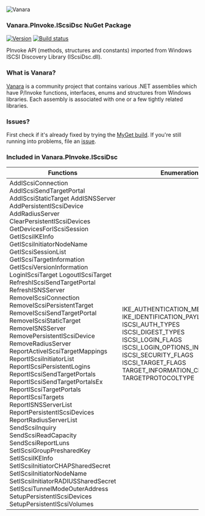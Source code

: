 ﻿![Vanara](https://raw.githubusercontent.com/dahall/Vanara/master/docs/icons/VanaraHeading.png)
### **Vanara.PInvoke.IScsiDsc NuGet Package**
[![Version](https://img.shields.io/nuget/v/Vanara.PInvoke.IScsiDsc?label=NuGet&style=flat-square)](https://github.com/dahall/Vanara/releases)
[![Build status](https://github.com/dahall/Vanara/actions/workflows/cibuild.yml/badge.svg?branch=master)](https://github.com/dahall/Vanara/actions/workflows/cibuild.yml)

PInvoke API (methods, structures and constants) imported from Windows ISCSI Discovery Library (IScsiDsc.dll).

### **What is Vanara?**

[Vanara](https://github.com/dahall/Vanara) is a community project that contains various .NET assemblies which have P/Invoke functions, interfaces, enums and structures from Windows libraries. Each assembly is associated with one or a few tightly related libraries.

### **Issues?**

First check if it's already fixed by trying the [MyGet build](https://www.myget.org/feed/Packages/vanara).
If you're still running into problems, file an [issue](https://github.com/dahall/Vanara/issues).

### **Included in Vanara.PInvoke.IScsiDsc**

Functions | Enumerations | Structures
--- | --- | ---
AddIScsiConnection AddIScsiSendTargetPortal AddIScsiStaticTarget AddISNSServer AddPersistentIScsiDevice AddRadiusServer ClearPersistentIScsiDevices GetDevicesForIScsiSession GetIScsiIKEInfo GetIScsiInitiatorNodeName GetIScsiSessionList GetIScsiTargetInformation GetIScsiVersionInformation LoginIScsiTarget LogoutIScsiTarget RefreshIScsiSendTargetPortal RefreshISNSServer RemoveIScsiConnection RemoveIScsiPersistentTarget RemoveIScsiSendTargetPortal RemoveIScsiStaticTarget RemoveISNSServer RemovePersistentIScsiDevice RemoveRadiusServer ReportActiveIScsiTargetMappings ReportIScsiInitiatorList ReportIScsiPersistentLogins ReportIScsiSendTargetPortals ReportIScsiSendTargetPortalsEx ReportIScsiTargetPortals ReportIScsiTargets ReportISNSServerList ReportPersistentIScsiDevices ReportRadiusServerList SendScsiInquiry SendScsiReadCapacity SendScsiReportLuns SetIScsiGroupPresharedKey SetIScsiIKEInfo SetIScsiInitiatorCHAPSharedSecret SetIScsiInitiatorNodeName SetIScsiInitiatorRADIUSSharedSecret SetIScsiTunnelModeOuterAddress SetupPersistentIScsiDevices SetupPersistentIScsiVolumes  | IKE_AUTHENTICATION_METHOD IKE_IDENTIFICATION_PAYLOAD_TYPE ISCSI_AUTH_TYPES ISCSI_DIGEST_TYPES ISCSI_LOGIN_FLAGS ISCSI_LOGIN_OPTIONS_INFO_SPECIFIED ISCSI_SECURITY_FLAGS ISCSI_TARGET_FLAGS TARGET_INFORMATION_CLASS TARGETPROTOCOLTYPE                                     | IKE_AUTHENTICATION_INFORMATION IKE_AUTHENTICATION_PRESHARED_KEY ISCSI_CONNECTION_INFO ISCSI_DEVICE_ON_SESSION ISCSI_LOGIN_OPTIONS ISCSI_SESSION_INFO ISCSI_SESSION_INFO_MGD ISCSI_TARGET_MAPPING ISCSI_TARGET_PORTAL ISCSI_TARGET_PORTAL_GROUP ISCSI_TARGET_PORTAL_INFO ISCSI_TARGET_PORTAL_INFO_EX ISCSI_UNIQUE_SESSION_ID ISCSI_VERSION_INFO PERSISTENT_ISCSI_LOGIN_INFO SCSI_ADDRESS SCSI_LUN_LIST STORAGE_DEVICE_NUMBER                            

